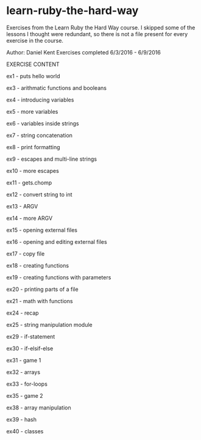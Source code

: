 # learn-ruby-the-hard-way
Exercises from the Learn Ruby the Hard Way course.  I skipped some of the lessons I thought were redundant, so there is not a file present for every exercise in the course.

Author: Daniel Kent
Exercises completed 6/3/2016 - 6/9/2016


EXERCISE CONTENT

ex1 - puts hello world

ex3 - arithmatic functions and booleans

ex4 - introducing variables

ex5 - more variables

ex6 - variables inside strings

ex7 - string concatenation

ex8 - print formatting

ex9 - escapes and multi-line strings

ex10 - more escapes

ex11 - gets.chomp

ex12 - convert string to int

ex13 - ARGV

ex14 - more ARGV

ex15 - opening external files

ex16 - opening and editing external files

ex17 - copy file 

ex18 - creating functions

ex19 - creating functions with parameters

ex20 - printing parts of a file

ex21 - math with functions

ex24 - recap

ex25 - string manipulation module

ex29 - if-statement

ex30 - if-elsif-else

ex31 - game 1

ex32 - arrays

ex33 - for-loops

ex35 - game 2

ex38 - array manipulation

ex39 - hash

ex40 - classes
